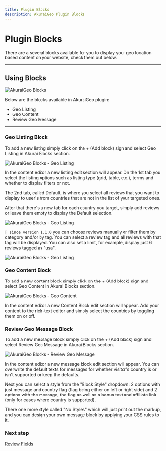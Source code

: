 ```yaml
---
title: Plugin Blocks
description: AkuraiGeo Plugin Blocks
---
```


# Plugin Blocks

There are a several blocks available for you to display your geo location based content on your website, check them out below.

---

## Using Blocks

![AkuraiGeo Blocks](https://media.dinomatic.com/images/docs/akurai-geo/akurai-geo-blocks.png)

Below are the blocks available in AkuraiGeo plugin:

- Geo Listing
- Geo Content
- Review Geo Message

---

### Geo Listing Block

To add a new listing simply click on the + (Add block) sign and select Geo Listing in Akurai Blocks section.

![AkuraiGeo Blocks - Geo Listing](https://media.dinomatic.com/images/docs/akurai-geo/akurai-geo-blocks--geo-listing.png)

In the content editor a new listing edit section will appear. On the 1st tab you select the listing options such as listing type (grid, table, etc.), terms and whether to display filters or not.

The 2nd tab, called Default, is where you select all reviews that you want to display to user's from countries that are not in the list of your targeted ones.

After that there's a new tab for each country you target, simply add reviews or leave them empty to display the Default selection.

![AkuraiGeo Blocks - Geo Listing](https://media.dinomatic.com/images/docs/akurai-geo/akurai-geo-blocks--geo-listing-manual.png)

`💁 since version 1.1.0` you can choose reviews manually or filter them by category and/or by tag. You can select a review tag and all reviews with that tag will be displayed. You can also set a limit, for example, display just 6 reviews tagged as "usa".

![AkuraiGeo Blocks - Geo Listing](https://media.dinomatic.com/images/docs/akurai-geo/akurai-geo-blocks--geo-listing-tax.png)

### Geo Content Block

To add a new content block simply click on the + (Add block) sign and select Geo Content in Akurai Blocks section.

![AkuraiGeo Blocks - Geo Content](https://media.dinomatic.com/images/docs/akurai-geo/akurai-geo-blocks--geo-content.png)

In the content editor a new Content Block edit section will appear. Add your content to the rich-text editor and simply select the countries by toggling them on or off.

### Review Geo Message Block

To add a new message block simply click on the + (Add block) sign and select Review Geo Message in Akurai Blocks section.

![AkuraiGeo Blocks - Review Geo Message](https://media.dinomatic.com/images/docs/akurai-geo/akurai-geo-blocks--review-geo-message.png)

In the content editor a new message block edit section will appear. You can overwrite the default texts for messages for whether visitor's country is or isn't supported or keep the defaults.

Next you can select a style from the "Block Style" dropdown:
2 options with just message and country flag (flag being either on left or right side) and 2 options with the message, the flag as well as a bonus text and affiliate link (only for cases where country is supported).

There one more style called "No Styles" which will just print out the markup, and you can design your own message block by applying your CSS rules to it.

### Next step

[Review Fields](/docs/akurai-geo/review-fields/)
